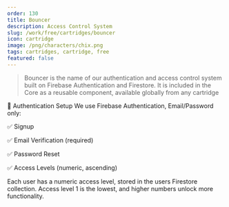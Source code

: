 ```yaml
---
order: 130
title: Bouncer
description: Access Control System
slug: /work/free/cartridges/bouncer
icon: cartridge
image: /png/characters/chix.png
tags: cartridges, cartridge, free
featured: false
---
```


> Bouncer is the name of our authentication and access control system built on Firebase Authentication and Firestore. It is included in the Core as a reusable component, available globally from any cartridge

🔐 Authentication Setup
We use Firebase Authentication, Email/Password only:

✅ Signup

✅ Email Verification (required)

✅ Password Reset

✅ Access Levels (numeric, ascending)

Each user has a numeric access level, stored in the users Firestore collection. Access level 1 is the lowest, and higher numbers unlock more functionality.
